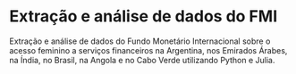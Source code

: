 # Extração e análise de dados do FMI
Extração e análise de dados do Fundo Monetário Internacional sobre o acesso feminino a serviços financeiros na Argentina, nos Emirados Árabes, na Índia, no Brasil, na Angola e no Cabo Verde utilizando Python e Julia.
